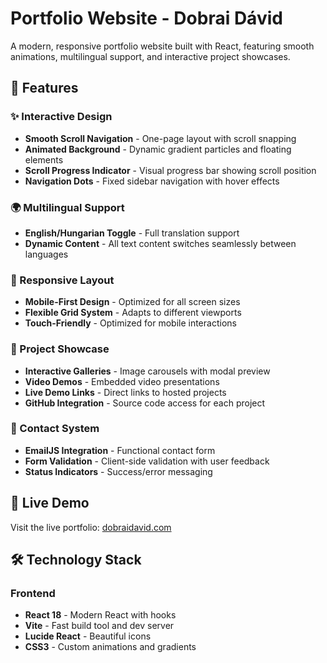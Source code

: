 # Portfolio Website - Dobrai Dávid

A modern, responsive portfolio website built with React, featuring smooth animations, multilingual support, and interactive project showcases.

## 🌟 Features

### ✨ Interactive Design
- **Smooth Scroll Navigation** - One-page layout with scroll snapping
- **Animated Background** - Dynamic gradient particles and floating elements
- **Scroll Progress Indicator** - Visual progress bar showing scroll position
- **Navigation Dots** - Fixed sidebar navigation with hover effects

### 🌍 Multilingual Support
- **English/Hungarian Toggle** - Full translation support
- **Dynamic Content** - All text content switches seamlessly between languages

### 📱 Responsive Layout
- **Mobile-First Design** - Optimized for all screen sizes
- **Flexible Grid System** - Adapts to different viewports
- **Touch-Friendly** - Optimized for mobile interactions

### 🎯 Project Showcase
- **Interactive Galleries** - Image carousels with modal preview
- **Video Demos** - Embedded video presentations
- **Live Demo Links** - Direct links to hosted projects
- **GitHub Integration** - Source code access for each project

### 📧 Contact System
- **EmailJS Integration** - Functional contact form
- **Form Validation** - Client-side validation with user feedback
- **Status Indicators** - Success/error messaging

## 🚀 Live Demo

Visit the live portfolio: <a href="https://dobraidavid.com" target="_blank">dobraidavid.com</a>

## 🛠️ Technology Stack

### Frontend
- **React 18** - Modern React with hooks
- **Vite** - Fast build tool and dev server
- **Lucide React** - Beautiful icons
- **CSS3** - Custom animations and gradients

